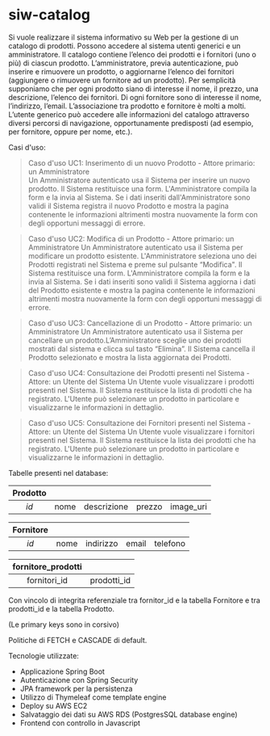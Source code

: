 # siw-catalog

Si vuole realizzare il sistema informativo su Web per la gestione di un catalogo di prodotti. Possono accedere al sistema utenti generici e un amministratore. Il catalogo contiene l’elenco dei prodotti e i fornitori (uno o più) di ciascun prodotto. L’amministratore, previa autenticazione, può inserire e rimuovere un prodotto, o aggiornarne l’elenco dei fornitori (aggiungere o rimuovere un fornitore ad un prodotto). Per semplicità supponiamo che per ogni prodotto siano di interesse il nome, il prezzo, una descrizione, l’elenco dei fornitori. Di ogni fornitore sono di interesse il nome, l’indirizzo, l’email. L’associazione tra prodotto e fornitore è molti a molti. L’utente generico può accedere alle informazioni del catalogo attraverso diversi percorsi di navigazione, opportunamente predisposti (ad esempio, per fornitore, oppure per nome, etc.).


Casi d'uso:

>Caso d'uso UC1: Inserimento di un nuovo Prodotto - Attore primario: un Amministratore    
Un Amministratore autenticato usa il Sistema per inserire un nuovo prodotto. Il Sistema restituisce una form. L'Amministratore compila la form e la invia al Sistema. Se i dati inseriti dall'Amministratore sono validi il Sistema registra il nuovo Prodotto e mostra la pagina contenente le informazioni altrimenti mostra nuovamente la form con degli  opportuni messaggi di errore.

>Caso d'uso UC2: Modifica di un Prodotto - Attore primario: un Amministratore
Un Amministratore autenticato usa il Sistema per modificare un prodotto esistente. L'Amministratore seleziona uno dei Prodotti registrati nel Sistema e preme sul pulsante “Modifica".  Il Sistema restituisce una form. L'Amministratore compila la form e la invia al Sistema. Se i dati inseriti sono validi il Sistema aggiorna i dati del Prodotto esistente e mostra la pagina contenente le informazioni altrimenti mostra nuovamente la form con degli opportuni messaggi di errore.

>Caso d'uso UC3: Cancellazione di un Prodotto - Attore primario: un Amministratore
Un Amministratore autenticato usa il Sistema per cancellare un prodotto.L’Amministratore sceglie uno dei prodotti mostrati dal sistema e clicca sul tasto “Elimina”. Il Sistema cancella il Prodotto selezionato e mostra la lista aggiornata dei Prodotti.

>Caso d'uso UC4: Consultazione dei Prodotti presenti nel Sistema - Attore: un Utente del Sistema
Un Utente vuole visualizzare i prodotti presenti nel Sistema. Il Sistema restituisce la lista di prodotti che ha registrato. L'Utente può selezionare un prodotto in particolare e visualizzarne le informazioni in dettaglio.

>Caso d'uso UC5: Consultazione dei Fornitori presenti nel Sistema - Attore: un Utente del Sistema
Un Utente vuole visualizzare i fornitori presenti nel Sistema. Il Sistema restituisce la lista dei prodotti che ha registrato. L'Utente può selezionare un prodotto in particolare e visualizzarne le informazioni in dettaglio.


Tabelle presenti nel database:


| Prodotto |      |             |        |           |
|:--------:|:----:|:-----------:|:------:|:---------:|
| _id_     | nome | descrizione | prezzo | image_uri | 



| Fornitore |      |           |       |          |
|:---------:|:----:|:---------:|:-----:|:--------:|
| _id_      | nome | indirizzo | email | telefono |



| fornitore_prodotti |             |
|:------------------:|:-----------:|
| fornitori_id       | prodotti_id |


Con vincolo di integrita referenziale tra fornitor_id e la tabella Fornitore e tra prodotti_id e la tabella Prodotto.

(Le primary keys sono in corsivo)

Politiche di FETCH e CASCADE di default.

Tecnologie utilizzate:
* Applicazione Spring Boot
* Autenticazione con Spring Security
* JPA framework per la persistenza 
* Utilizzo di Thymeleaf come template engine
* Deploy su AWS EC2
* Salvataggio dei dati su AWS RDS (PostgresSQL database engine)
* Frontend con controllo in Javascript 
